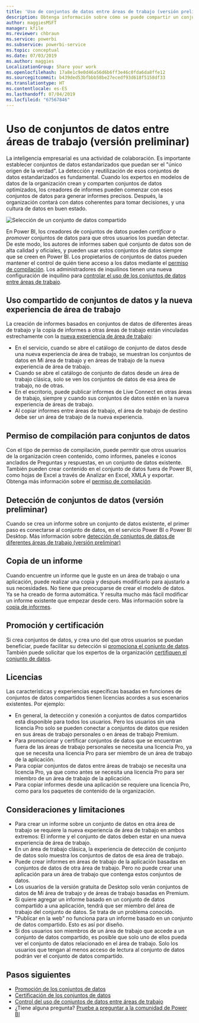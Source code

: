 ```yaml
---
title: 'Uso de conjuntos de datos entre áreas de trabajo (versión preliminar): Power BI'
description: Obtenga información sobre cómo se puede compartir un conjunto de datos con usuarios en toda la organización. Después, podrán crear informes basados en el conjunto de datos en sus propias áreas de trabajo.
author: maggiesMSFT
manager: kfile
ms.reviewer: chbraun
ms.service: powerbi
ms.subservice: powerbi-service
ms.topic: conceptual
ms.date: 07/03/2019
ms.author: maggies
LocalizationGroup: Share your work
ms.openlocfilehash: 17a8e1c9e0d46a56d6b6ff3e46c0fda6da8ffe12
ms.sourcegitcommit: b439ded53bfbbb58be27ecedf93d618f5158df33
ms.translationtype: HT
ms.contentlocale: es-ES
ms.lasthandoff: 07/04/2019
ms.locfileid: "67567846"
---
```

# <a name="use-datasets-across-workspaces-preview"></a>Uso de conjuntos de datos entre áreas de trabajo (versión preliminar)

La inteligencia empresarial es una actividad de colaboración. Es importante establecer conjuntos de datos estandarizados que puedan ser el "único origen de la verdad". La detección y reutilización de esos conjuntos de datos estandarizados es fundamental. Cuando los expertos en modelos de datos de la organización crean y comparten conjuntos de datos optimizados, los creadores de informes pueden comenzar con esos conjuntos de datos para generar informes precisos. Después, la organización contará con datos coherentes para tomar decisiones, y una cultura de datos en buen estado.

![Selección de un conjunto de datos compartido](media/service-datasets-across-workspaces/power-bi-select-shared-dataset.png)

En Power BI, los creadores de conjuntos de datos pueden *certificar* o *promover* conjuntos de datos para que otros usuarios los puedan detectar. De este modo, los autores de informes saben qué conjunto de datos son de alta calidad y oficiales, y pueden usar estos conjuntos de datos siempre que se creen en Power BI. Los propietarios de conjuntos de datos pueden mantener el control de quién tiene acceso a los datos mediante el [permiso de compilación](service-datasets-build-permissions.md#build-permissions-for-shared-datasets). Los administradores de inquilinos tienen una nueva configuración de inquilino para [controlar el uso de los conjuntos de datos entre áreas de trabajo](service-datasets-admin-across-workspaces.md).

## <a name="dataset-sharing-and-the-new-workspace-experience"></a>Uso compartido de conjuntos de datos y la nueva experiencia de área de trabajo

La creación de informes basados en conjuntos de datos de diferentes áreas de trabajo y la copia de informes a otras áreas de trabajo están vinculadas estrechamente con la [nueva experiencia de área de trabajo](service-create-the-new-workspaces.md):

- En el servicio, cuando se abre el catálogo de conjunto de datos desde una nueva experiencia de área de trabajo, se muestran los conjuntos de datos en Mi área de trabajo y en áreas de trabajo de la nueva experiencia de área de trabajo. 
- Cuando se abre el catálogo de conjunto de datos desde un área de trabajo clásica, solo se ven los conjuntos de datos de esa área de trabajo, no de otras.
- En el escritorio, puede publicar informes de Live Connect en otras áreas de trabajo, siempre y cuando sus conjuntos de datos estén en la nueva experiencia de áreas de trabajo.
- Al copiar informes entre áreas de trabajo, el área de trabajo de destino debe ser un área de trabajo de la nueva experiencia.

## <a name="build-permission-for-datasets"></a>Permiso de compilación para conjuntos de datos

Con el tipo de permiso de compilación, puede permitir que otros usuarios de la organización creen contenido, como informes, paneles e iconos anclados de Preguntas y respuestas, en un conjunto de datos existente. También pueden crear contenido en el conjunto de datos fuera de Power BI, como hojas de Excel a través de Analizar en Excel, XMLA y exportar. Obtenga más información sobre el [permiso de compilación](service-datasets-build-permissions.md#build-permissions-for-shared-datasets).

## <a name="discover-datasets-preview"></a>Detección de conjuntos de datos (versión preliminar)

Cuando se crea un informe sobre un conjunto de datos existente, el primer paso es conectarse al conjunto de datos, en el servicio Power BI o Power BI Desktop. Más información sobre [detección de conjuntos de datos de diferentes áreas de trabajo (versión preliminar)](service-datasets-discover-across-workspaces.md)

## <a name="copy-a-report"></a>Copia de un informe

Cuando encuentre un informe que le guste en un área de trabajo o una aplicación, puede realizar una copia y después modificarlo para ajustarlo a sus necesidades. No tiene que preocuparse de crear el modelo de datos. Ya se ha creado de forma automática. Y resulta mucho más fácil modificar un informe existente que empezar desde cero. Más información sobre la [copia de informes](service-datasets-copy-reports.md).

## <a name="promotion-and-certification"></a>Promoción y certificación

Si crea conjuntos de datos, y crea uno del que otros usuarios se puedan beneficiar, puede facilitar su detección si [promociona el conjunto de datos](service-datasets-promote.md). También puede solicitar que los expertos de la organización [certifiquen el conjunto de datos](service-datasets-certify.md).

## <a name="licensing"></a>Licencias

Las características y experiencias específicas basadas en funciones de conjuntos de datos compartidos tienen licencias acordes a sus escenarios existentes.  Por ejemplo:

- En general, la detección y conexión a conjuntos de datos compartidos está disponible para todos los usuarios. Pero los usuarios sin una licencia Pro solo se pueden conectar a conjuntos de datos que residen en sus áreas de trabajo personales o en áreas de trabajo Premium.
- Para promocionar y certificar conjuntos de datos que se encuentran fuera de las áreas de trabajo personales se necesita una licencia Pro, ya que se necesita una licencia Pro para ser miembro de un área de trabajo de la aplicación.
- Para copiar conjuntos de datos entre áreas de trabajo se necesita una licencia Pro, ya que como antes se necesita una licencia Pro para ser miembro de un área de trabajo de la aplicación.
- Para copiar informes desde una aplicación se requiere una licencia Pro, como para los paquetes de contenido de la organización.

## <a name="considerations-and-limitations"></a>Consideraciones y limitaciones

- Para crear un informe sobre un conjunto de datos en otra área de trabajo se requiere la nueva experiencia de área de trabajo en ambos extremos: El informe y el conjunto de datos deben estar en una nueva experiencia de área de trabajo.
- En un área de trabajo clásica, la experiencia de detección de conjunto de datos solo muestra los conjuntos de datos de esa área de trabajo.
- Puede crear informes en áreas de trabajo de la aplicación basadas en conjuntos de datos de otra área de trabajo. Pero no puede crear una aplicación para un área de trabajo que contenga estos conjuntos de datos.
- Los usuarios de la versión gratuita de Desktop solo verán conjuntos de datos de Mi área de trabajo y de áreas de trabajo basadas en Premium.
- Si quiere agregar un informe basado en un conjunto de datos compartido a una aplicación, tendrá que ser miembro del área de trabajo del conjunto de datos. Se trata de un problema conocido.
- "Publicar en la web" no funciona para un informe basado en un conjunto de datos compartido. Esto es así por diseño.
- Si dos usuarios son miembros de un área de trabajo que accede a un conjunto de datos compartido, es posible que solo uno de ellos pueda ver el conjunto de datos relacionado en el área de trabajo. Solo los usuarios que tengan al menos acceso de lectura al conjunto de datos podrán ver el conjunto de datos compartido. 

## <a name="next-steps"></a>Pasos siguientes

- [Promoción de los conjuntos de datos](service-datasets-promote.md)
- [Certificación de los conjuntos de datos](service-datasets-certify.md)
- [Control del uso de conjuntos de datos entre áreas de trabajo](service-datasets-admin-across-workspaces.md)
- ¿Tiene alguna pregunta? [Pruebe a preguntar a la comunidad de Power BI](http://community.powerbi.com/)
